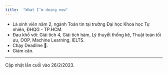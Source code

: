 ```yaml
---
title:  "What I’m doing now"
---
```


- Là sinh viên năm 2, ngành Toán tin tại trường Đại học Khoa học Tự nhiên, ĐHQG - TP.HCM.
- Đau khổ với: Giải tích 4, Giải tích hàm, Lý thuyết thống kê, Thuật toán tối ưu, OOP, Machine Learning, IELTS.
- Chạy Deadline 🥲.
- Giảm cân.

---

Cập nhật lần cuối vào 26/2/2023.
